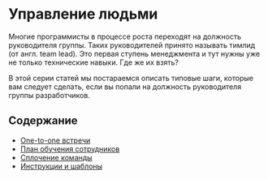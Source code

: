 [short]:# "Пошаговое руководство для тимлида"
[long]:# "Вам предложили стать тимлидом. Что надо сделать в первую очередь? Пошаговое руководство для тимлида."
[tags]:# "управление людьми, командой, тимлид, teamlead, руководитель группы, разработчики, программисты, менеджер, IT-менеджер, начальник, инструкция, что делать"
[recommendations]:# "training_plan, template"
[youtube]:# "LXAkp8KPbAY"

# Управление людьми

Многие программисты в процессе роста переходят на должность руководителя группы. Таких руководителей принято называть тимлид (от англ. team lead). Это первая ступень менеджмента и тут нужны уже не только технические навыки. Где же их взять?

В этой серии статей мы постараемся описать типовые шаги, которые вам следует сделать, если вы попали на должность руководителя группы разработчиков.

## Содержание
- [One-to-one встречи](./1_1_every_month)
- [План обучения сотрудников](./training_plan)
- [Сплочение команды](./go_to_bar)
- [Инструкции и шаблоны](./template)
